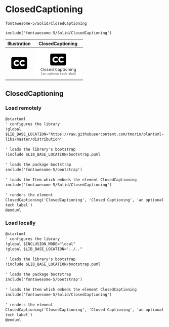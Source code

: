 # ClosedCaptioning


```text
fontawesome-5/Solid/ClosedCaptioning
```

```text
include('fontawesome-5/Solid/ClosedCaptioning')
```



| Illustration | ClosedCaptioning |
| :---: | :---: |
| ![illustration for Illustration](../../fontawesome-5/Solid/ClosedCaptioning.png) | ![illustration for ClosedCaptioning](../../fontawesome-5/Solid/ClosedCaptioning.Local.png) |




## ClosedCaptioning

### Load remotely
```plantuml
@startuml
' configures the library
!global $LIB_BASE_LOCATION="https://raw.githubusercontent.com/tmorin/plantuml-libs/master/distribution"

' loads the library's bootstrap
!include $LIB_BASE_LOCATION/bootstrap.puml

' loads the package bootstrap
include('fontawesome-5/bootstrap')

' loads the Item which embeds the element ClosedCaptioning
include('fontawesome-5/Solid/ClosedCaptioning')

' renders the element
ClosedCaptioning('ClosedCaptioning', 'Closed Captioning', 'an optional tech label')
@enduml
```

### Load locally
```plantuml
@startuml
' configures the library
!global $INCLUSION_MODE="local"
!global $LIB_BASE_LOCATION="../.."

' loads the library's bootstrap
!include $LIB_BASE_LOCATION/bootstrap.puml

' loads the package bootstrap
include('fontawesome-5/bootstrap')

' loads the Item which embeds the element ClosedCaptioning
include('fontawesome-5/Solid/ClosedCaptioning')

' renders the element
ClosedCaptioning('ClosedCaptioning', 'Closed Captioning', 'an optional tech label')
@enduml
```

